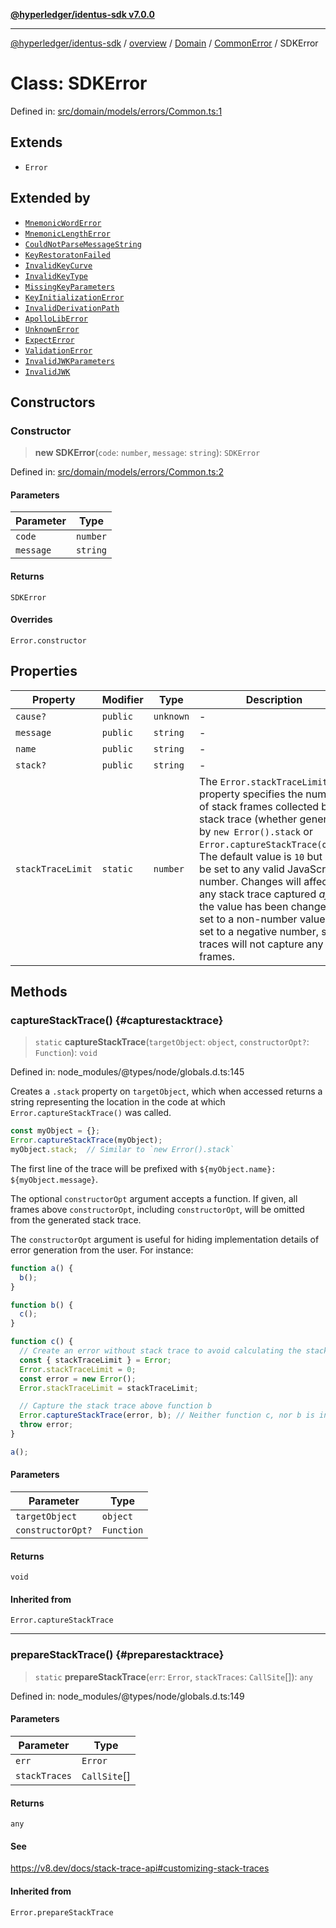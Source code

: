 [**@hyperledger/identus-sdk v7.0.0**](../../../../../../README.md)

***

[@hyperledger/identus-sdk](../../../../../../README.md) / [overview](../../../../../README.md) / [Domain](../../../README.md) / [CommonError](../README.md) / SDKError

# Class: SDKError

Defined in: [src/domain/models/errors/Common.ts:1](https://github.com/hyperledger/identus-edge-agent-sdk-ts/blob/96423ee84b124a31ce63036d9d623d1cb73a13c2/src/domain/models/errors/Common.ts#L1)

## Extends

- `Error`

## Extended by

- [`MnemonicWordError`](../../ApolloError/classes/MnemonicWordError.md)
- [`MnemonicLengthError`](../../ApolloError/classes/MnemonicLengthError.md)
- [`CouldNotParseMessageString`](../../ApolloError/classes/CouldNotParseMessageString.md)
- [`KeyRestoratonFailed`](../../ApolloError/classes/KeyRestoratonFailed.md)
- [`InvalidKeyCurve`](../../ApolloError/classes/InvalidKeyCurve.md)
- [`InvalidKeyType`](../../ApolloError/classes/InvalidKeyType.md)
- [`MissingKeyParameters`](../../ApolloError/classes/MissingKeyParameters.md)
- [`KeyInitializationError`](../../ApolloError/classes/KeyInitializationError.md)
- [`InvalidDerivationPath`](../../ApolloError/classes/InvalidDerivationPath.md)
- [`ApolloLibError`](../../ApolloError/classes/ApolloLibError.md)
- [`UnknownError`](UnknownError.md)
- [`ExpectError`](ExpectError.md)
- [`ValidationError`](ValidationError.md)
- [`InvalidJWKParameters`](../../PolluxError/classes/InvalidJWKParameters.md)
- [`InvalidJWK`](../../PolluxError/classes/InvalidJWK.md)

## Constructors

### Constructor

> **new SDKError**(`code`: `number`, `message`: `string`): `SDKError`

Defined in: [src/domain/models/errors/Common.ts:2](https://github.com/hyperledger/identus-edge-agent-sdk-ts/blob/96423ee84b124a31ce63036d9d623d1cb73a13c2/src/domain/models/errors/Common.ts#L2)

#### Parameters

| Parameter | Type |
| ------ | ------ |
| `code` | `number` |
| `message` | `string` |

#### Returns

`SDKError`

#### Overrides

`Error.constructor`

## Properties

| Property | Modifier | Type | Description | Inherited from | Defined in |
| ------ | ------ | ------ | ------ | ------ | ------ |
| <a id="cause"></a> `cause?` | `public` | `unknown` | - | `Error.cause` | node\_modules/typescript/lib/lib.es2022.error.d.ts:26 |
| <a id="message"></a> `message` | `public` | `string` | - | `Error.message` | node\_modules/typescript/lib/lib.es5.d.ts:1077 |
| <a id="name"></a> `name` | `public` | `string` | - | `Error.name` | node\_modules/typescript/lib/lib.es5.d.ts:1076 |
| <a id="stack"></a> `stack?` | `public` | `string` | - | `Error.stack` | node\_modules/typescript/lib/lib.es5.d.ts:1078 |
| <a id="stacktracelimit"></a> `stackTraceLimit` | `static` | `number` | The `Error.stackTraceLimit` property specifies the number of stack frames collected by a stack trace (whether generated by `new Error().stack` or `Error.captureStackTrace(obj)`). The default value is `10` but may be set to any valid JavaScript number. Changes will affect any stack trace captured _after_ the value has been changed. If set to a non-number value, or set to a negative number, stack traces will not capture any frames. | `Error.stackTraceLimit` | node\_modules/@types/node/globals.d.ts:161 |

## Methods

### captureStackTrace() {#capturestacktrace}

> `static` **captureStackTrace**(`targetObject`: `object`, `constructorOpt?`: `Function`): `void`

Defined in: node\_modules/@types/node/globals.d.ts:145

Creates a `.stack` property on `targetObject`, which when accessed returns
a string representing the location in the code at which
`Error.captureStackTrace()` was called.

```js
const myObject = {};
Error.captureStackTrace(myObject);
myObject.stack;  // Similar to `new Error().stack`
```

The first line of the trace will be prefixed with
`${myObject.name}: ${myObject.message}`.

The optional `constructorOpt` argument accepts a function. If given, all frames
above `constructorOpt`, including `constructorOpt`, will be omitted from the
generated stack trace.

The `constructorOpt` argument is useful for hiding implementation
details of error generation from the user. For instance:

```js
function a() {
  b();
}

function b() {
  c();
}

function c() {
  // Create an error without stack trace to avoid calculating the stack trace twice.
  const { stackTraceLimit } = Error;
  Error.stackTraceLimit = 0;
  const error = new Error();
  Error.stackTraceLimit = stackTraceLimit;

  // Capture the stack trace above function b
  Error.captureStackTrace(error, b); // Neither function c, nor b is included in the stack trace
  throw error;
}

a();
```

#### Parameters

| Parameter | Type |
| ------ | ------ |
| `targetObject` | `object` |
| `constructorOpt?` | `Function` |

#### Returns

`void`

#### Inherited from

`Error.captureStackTrace`

***

### prepareStackTrace() {#preparestacktrace}

> `static` **prepareStackTrace**(`err`: `Error`, `stackTraces`: `CallSite`[]): `any`

Defined in: node\_modules/@types/node/globals.d.ts:149

#### Parameters

| Parameter | Type |
| ------ | ------ |
| `err` | `Error` |
| `stackTraces` | `CallSite`[] |

#### Returns

`any`

#### See

https://v8.dev/docs/stack-trace-api#customizing-stack-traces

#### Inherited from

`Error.prepareStackTrace`
